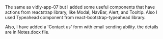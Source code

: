The same as vidly-app-07 but I added some useful components that have actions from reactstrap library, like Modal, NavBar, Alert, and Tooltip. Also I used Typeahead component from react-bootstrap-typeahead library.

Also, I have added a 'Contact us' form with email sending ability. the details are in Notes.docx file.
